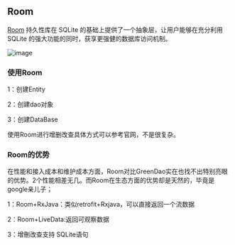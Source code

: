 ## Room

[Room](https://developer.android.google.cn/training/data-storage/room) 持久性库在 SQLite 的基础上提供了一个抽象层，让用户能够在充分利用 SQLite 的强大功能的同时，获享更强健的数据库访问机制。

![image](https://note.youdao.com/yws/api/personal/file/WEB9c31de6a1498813073642442a63fc8e3?method=download&shareKey=433d4d13f4ceef0b89ccadefd8abac02)



### 使用Room 

1：创建Entity

2：创建dao对象

3：创建DataBase

使用Room进行增删改查具体方式可以参考官网，不是很复杂。

### Room的优势

在性能和接入成本和维护成本方面，Room对比GreenDao实在也找不出特别亮眼的优势。2个性能相差无几。而Room在生态方面的优势却是天然的，毕竟是google亲儿子；

1：Room+RxJava：类似retrofit+Rxjava，可以直接返回一个流数据

2：Room+LiveData:返回可观察数据

3：增刪改查支持 SQLite语句